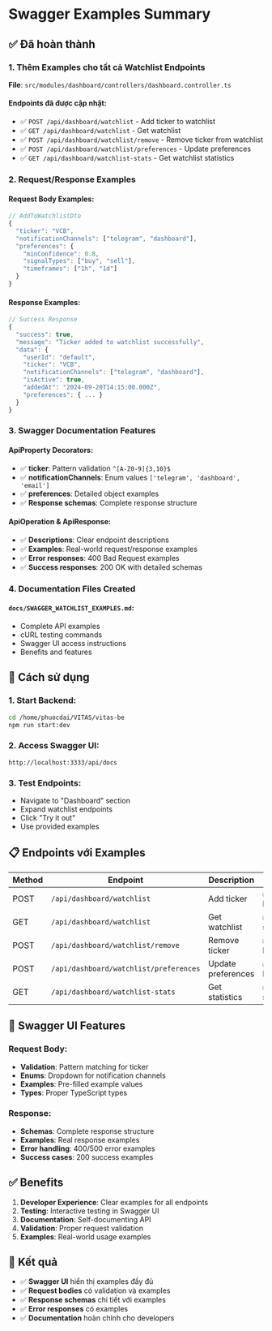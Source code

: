 # Swagger Examples Summary

## ✅ Đã hoàn thành

### 1. Thêm Examples cho tất cả Watchlist Endpoints

**File**: `src/modules/dashboard/controllers/dashboard.controller.ts`

#### Endpoints đã được cập nhật:
- ✅ `POST /api/dashboard/watchlist` - Add ticker to watchlist
- ✅ `GET /api/dashboard/watchlist` - Get watchlist  
- ✅ `POST /api/dashboard/watchlist/remove` - Remove ticker from watchlist
- ✅ `POST /api/dashboard/watchlist/preferences` - Update preferences
- ✅ `GET /api/dashboard/watchlist-stats` - Get watchlist statistics

### 2. Request/Response Examples

#### Request Body Examples:
```typescript
// AddToWatchlistDto
{
  "ticker": "VCB",
  "notificationChannels": ["telegram", "dashboard"],
  "preferences": {
    "minConfidence": 0.8,
    "signalTypes": ["buy", "sell"],
    "timeframes": ["1h", "1d"]
  }
}
```

#### Response Examples:
```typescript
// Success Response
{
  "success": true,
  "message": "Ticker added to watchlist successfully",
  "data": {
    "userId": "default",
    "ticker": "VCB",
    "notificationChannels": ["telegram", "dashboard"],
    "isActive": true,
    "addedAt": "2024-09-20T14:15:00.000Z",
    "preferences": { ... }
  }
}
```

### 3. Swagger Documentation Features

#### ApiProperty Decorators:
- ✅ **ticker**: Pattern validation `^[A-Z0-9]{3,10}$`
- ✅ **notificationChannels**: Enum values `['telegram', 'dashboard', 'email']`
- ✅ **preferences**: Detailed object examples
- ✅ **Response schemas**: Complete response structure

#### ApiOperation & ApiResponse:
- ✅ **Descriptions**: Clear endpoint descriptions
- ✅ **Examples**: Real-world request/response examples
- ✅ **Error responses**: 400 Bad Request examples
- ✅ **Success responses**: 200 OK with detailed schemas

### 4. Documentation Files Created

#### `docs/SWAGGER_WATCHLIST_EXAMPLES.md`:
- Complete API examples
- cURL testing commands
- Swagger UI access instructions
- Benefits and features

## 🚀 Cách sử dụng

### 1. Start Backend:
```bash
cd /home/phuocdai/VITAS/vitas-be
npm run start:dev
```

### 2. Access Swagger UI:
```
http://localhost:3333/api/docs
```

### 3. Test Endpoints:
- Navigate to "Dashboard" section
- Expand watchlist endpoints
- Click "Try it out"
- Use provided examples

## 📋 Endpoints với Examples

| Method | Endpoint | Description | Examples |
|--------|----------|-------------|----------|
| POST | `/api/dashboard/watchlist` | Add ticker | ✅ Request/Response |
| GET | `/api/dashboard/watchlist` | Get watchlist | ✅ Response schema |
| POST | `/api/dashboard/watchlist/remove` | Remove ticker | ✅ Request/Response |
| POST | `/api/dashboard/watchlist/preferences` | Update preferences | ✅ Request/Response |
| GET | `/api/dashboard/watchlist-stats` | Get statistics | ✅ Response schema |

## 🔧 Swagger UI Features

### Request Body:
- **Validation**: Pattern matching for ticker
- **Enums**: Dropdown for notification channels
- **Examples**: Pre-filled example values
- **Types**: Proper TypeScript types

### Response:
- **Schemas**: Complete response structure
- **Examples**: Real response examples
- **Error handling**: 400/500 error examples
- **Success cases**: 200 success examples

## ✅ Benefits

1. **Developer Experience**: Clear examples for all endpoints
2. **Testing**: Interactive testing in Swagger UI
3. **Documentation**: Self-documenting API
4. **Validation**: Proper request validation
5. **Examples**: Real-world usage examples

## 🎯 Kết quả

- ✅ **Swagger UI** hiển thị examples đầy đủ
- ✅ **Request bodies** có validation và examples
- ✅ **Response schemas** chi tiết với examples
- ✅ **Error responses** có examples
- ✅ **Documentation** hoàn chỉnh cho developers
